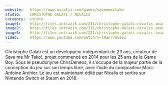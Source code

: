 ```yaml
---
website:   https://www.nicalis.com/games/savememrtako
studio:    CHRISTOPHE GALATI / NICALIS
category:  studio
image1:    http://files.intrazik.com/231/christophe-galati-nicalis-image-1-52095-5017-20180409-180852.png
image2:    http://files.intrazik.com/231/christophe-galati-nicalis-image-2-52097-5017-20180409-180853.png
image3:    http://files.intrazik.com/231/christophe-galati-nicalis-image-3-52099-5017-20180409-180853.png
video:     https://www.youtube.com/watch?v=t0anr7mSsoI
---
```


Christophe Galati est un développeur indépendant de 23 ans, créateur de Save me Mr Tako!, projet commencé en 2014 pour les 25 ans de la Game Boy. Sous le pseudonyme ChrisDeneos, il s'occupa de la majeur partie de la conception du jeu sur son temps libre, avec l'aide du compositeur Marc-Antoine Archier. Le jeu est maintenant édité par Nicalis et sortira sur Nintendo Switch et Steam en 2018.
